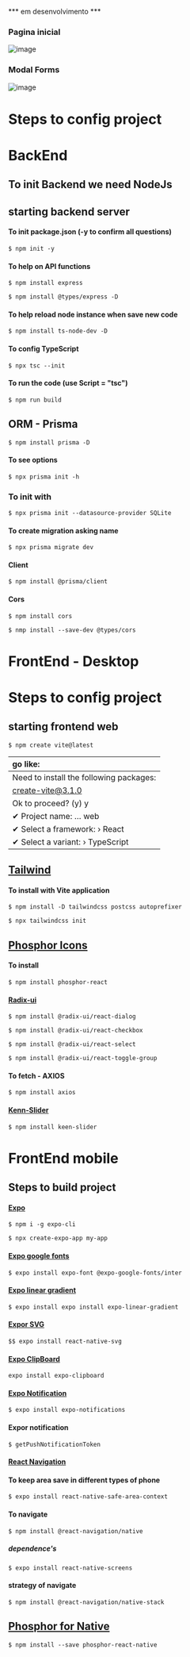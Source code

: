 *** em desenvolvimento ***

### Pagina inicial

![image](https://github.com/ogoiddev/NLW_Ignite_ESports/blob/main/web/src/assets/nlw_web.png)

### Modal Forms

![image](https://github.com/ogoiddev/NLW_Ignite_ESports/blob/main/web/src/assets/nlw_form.png)


# Steps to config project

# BackEnd

## To init Backend we need NodeJs

## starting backend server

#### To init package.json (-y to confirm all questions)
```
$ npm init -y
```
#### To help on API functions
```
$ npm install express 
```
```
$ npm install @types/express -D
```
#### To help reload node instance when save new code
```
$ npm install ts-node-dev -D
```
#### To config TypeScript
```
$ npx tsc --init
```
#### To run the code (use Script = "tsc")
```
$ npm run build
```

## ORM - Prisma
```
$ npm install prisma -D
```
#### To see options
```
$ npx prisma init -h
```
### To init with
```
$ npx prisma init --datasource-provider SQLite
```

#### To create migration asking name
```
$ npx prisma migrate dev
```

#### Client
```
$ npm install @prisma/client
```

#### Cors
```
$ npm install cors 
```
```
$ nmp install --save-dev @types/cors
```




# FrontEnd - Desktop

# Steps to config project

## starting frontend web
```
$ npm create vite@latest
```
| go like:
| :---
|  Need to install the following packages:
|  create-vite@3.1.0
|  Ok to proceed? (y) y
|  ✔ Project name: … web
|  ✔ Select a framework: › React
|  ✔ Select a variant: › TypeScript


## [Tailwind](https://tailwindcss.com/docs/installation/using-postcss)

#### To install with Vite application
```
$ npm install -D tailwindcss postcss autoprefixer
```
```
$ npx tailwindcss init
```

## [Phosphor Icons](https://phosphoricons.com/)

#### To install
```
$ npm install phosphor-react
```

#### [Radix-ui](https://www.radix-ui.com/docs/primitives/components/dialog)
```
$ npm install @radix-ui/react-dialog
```
```
$ npm install @radix-ui/react-checkbox
```
```
$ npm install @radix-ui/react-select
```
```
$ npm install @radix-ui/react-toggle-group
```

#### To fetch - AXIOS
```
$ npm install axios
```

#### [Kenn-Slider](https://keen-slider.io/)
```
$ npm install keen-slider
```



# FrontEnd mobile


## Steps to build project

#### [Expo](https://docs.expo.dev/)
```
$ npm i -g expo-cli
```
```
$ npx create-expo-app my-app
```

#### [Expo google fonts](https://docs.expo.dev/guides/using-custom-fonts/#using-a-google-font)
```
$ expo install expo-font @expo-google-fonts/inter
```

#### [Expo linear gradient](https://docs.expo.dev/versions/latest/sdk/linear-gradient/)
```
$ expo install expo install expo-linear-gradient
```

#### [Expor SVG](https://docs.expo.dev/versions/latest/sdk/svg/)
```
$$ expo install react-native-svg
```

#### [Expo ClipBoard](https://docs.expo.dev/versions/latest/sdk/clipboard/)
```
expo install expo-clipboard
```

#### [Expo Notification]()
```
$ expo install expo-notifications
```

#### Expor notification
```
$ getPushNotificationToken
```


#### [React Navigation](https://reactnavigation.org/docs/getting-started/)
#### To keep area save in different types of phone
```
$ expo install react-native-safe-area-context
```
#### To navigate
```
$ npm install @react-navigation/native
```
##### dependence's
```
$ expo install react-native-screens
```
#### strategy of navigate
```
$ npm install @react-navigation/native-stack
```

## [Phosphor for Native](https://github.com/duongdev/phosphor-react-native)
```
$ npm install --save phosphor-react-native
```


